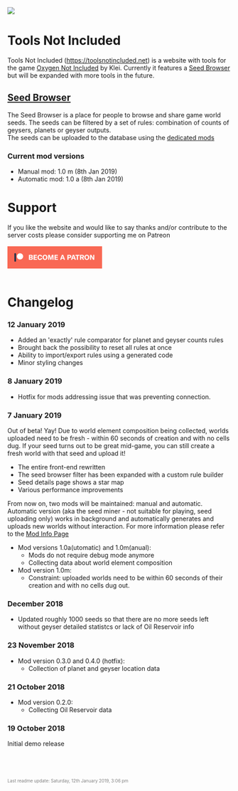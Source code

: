 
[![](https://img.shields.io/discord/522855083151720466.svg?label=Discord&style=flat-square)](https://discord.gg/jcZ4M4e)  

<a name="tools-not-included"></a>
# Tools Not Included
Tools Not Included (https://toolsnotincluded.net) is a website with tools for the game [Oxygen Not Included](https://klei.com/games/oxygen-not-included) by Klei.
Currently it features a [Seed Browser](#tools-not-included-seed-browser) but will be expanded with more tools in the future.

<a name="tools-not-included-seed-browser-https-toolsnotincluded-net-seeds"></a>
## <a href="https://toolsnotincluded.net/seeds">Seed Browser</a>
The Seed Browser is a place for people to browse and share game world seeds. The seeds can be filtered by a set of rules: combination of counts of geysers, planets or geyser outputs.  
The seeds can be uploaded to the database using the [dedicated mods](https://toolsnotincluded.net/seeds/modinfo)

<a name="tools-not-included-seed-browser-https-toolsnotincluded-net-seeds-current-mod-versions"></a>
### Current mod versions
* Manual mod: 1.0 m (8th Jan 2019)
* Automatic mod: 1.0 a (8th Jan 2019)

<a name="support"></a>
# Support
If you like the website and would like to say thanks and/or contribute to the server costs please consider supporting me on Patreon\
\
[![image](/.README/patreon_button.png)](https://www.patreon.com/bePatron?u=16290546)
\
\
<a name="changelog"></a>
# Changelog
<a name="changelog-january-2019"></a>
### 12 January 2019
* Added an 'exactly' rule comparator for planet and geyser counts rules
* Brought back the possibility to reset all rules at once
* Ability to import/export rules using a generated code
* Minor styling changes

<a name="changelog-january-2019-1"></a>
### 8 January 2019
* Hotfix for mods addressing issue that was preventing connection.

<a name="changelog-january-2019-2"></a>
### 7 January 2019
Out of beta! Yay! Due to world element composition being collected, worlds uploaded need to be fresh - within 60 seconds of creation and with no cells dug. If your seed turns out to be great mid-game, you can still create a fresh world with that seed and upload it!
* The entire front-end rewritten
* The seed browser filter has been expanded with a custom rule builder
* Seed details page shows a star map
* Various performance improvements

From now on, two mods will be maintained: manual and automatic. Automatic version (aka the seed miner - not suitable for playing, seed uploading only) works in background and automatically generates and uploads new worlds without interaction. For more information please refer to the [Mod Info Page](https://toolsnotincluded.net/seeds/modinfo)
* Mod versions 1.0a(utomatic) and 1.0m(anual):
  * Mods do not require debug mode anymore
  * Collecting data about world element composition
* Mod version 1.0m:
  * Constraint: uploaded worlds need to be within 60 seconds of their creation and with no cells dug out.

<a name="changelog-december-2018"></a>
### December 2018
* Updated roughly 1000 seeds so that there are no more seeds left without geyser detailed statistcs or lack of Oil Reservoir info

<a name="changelog-november-2018"></a>
### 23 November 2018
* Mod version 0.3.0 and 0.4.0 (hotfix):
  * Collection of planet and geyser location data

<a name="changelog-october-2018"></a>
### 21 October 2018
* Mod version 0.2.0:
  * Collecting Oil Reservoir data

<a name="changelog-october-2018-1"></a>
### 19 October 2018
Initial demo release  

\
\
\
<span style="color: gray; font-size: 0.7em;">Last readme update: Saturday, 12th January 2019, 3:06 pm</span>